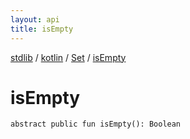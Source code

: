 ```yaml
---
layout: api
title: isEmpty
---
```

[stdlib](../../index.md) / [kotlin](../index.md) / [Set](index.md) / [isEmpty](isEmpty.md)

# isEmpty

```
abstract public fun isEmpty(): Boolean
```
